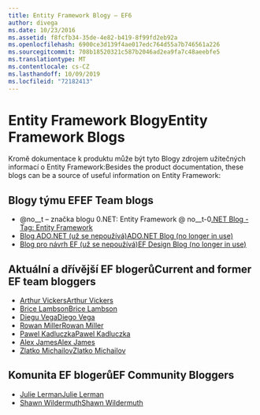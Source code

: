 ```yaml
---
title: Entity Framework Blogy – EF6
author: divega
ms.date: 10/23/2016
ms.assetid: f8fcfb34-35de-4e82-b419-8f99fd2eb92a
ms.openlocfilehash: 6900ce3d139f4ae017edc764d55a7b746561a226
ms.sourcegitcommit: 708b18520321c587b2046ad2ea9fa7c48aeebfe5
ms.translationtype: MT
ms.contentlocale: cs-CZ
ms.lasthandoff: 10/09/2019
ms.locfileid: "72182413"
---
```

# <a name="entity-framework-blogs"></a><span data-ttu-id="1b74b-102">Entity Framework Blogy</span><span class="sxs-lookup"><span data-stu-id="1b74b-102">Entity Framework Blogs</span></span>
<span data-ttu-id="1b74b-103">Kromě dokumentace k produktu může být tyto Blogy zdrojem užitečných informací o Entity Framework:</span><span class="sxs-lookup"><span data-stu-id="1b74b-103">Besides the product documentation, these blogs can be a source of useful information on Entity Framework:</span></span>

## <a name="ef-team-blogs"></a><span data-ttu-id="1b74b-104">Blogy týmu EF</span><span class="sxs-lookup"><span data-stu-id="1b74b-104">EF Team blogs</span></span>

- <span data-ttu-id="1b74b-105">@no__t – značka blogu 0.NET: Entity Framework @ no__t-0</span><span class="sxs-lookup"><span data-stu-id="1b74b-105">[.NET Blog - Tag: Entity Framework](https://blogs.msdn.microsoft.com/dotnet/tag/entity-framework/)</span></span>
- [<span data-ttu-id="1b74b-106">Blog ADO.NET (už se nepoužívá)</span><span class="sxs-lookup"><span data-stu-id="1b74b-106">ADO.NET Blog (no longer in use)</span></span>](https://blogs.msdn.microsoft.com/adonet/)
- [<span data-ttu-id="1b74b-107">Blog pro návrh EF (už se nepoužívá)</span><span class="sxs-lookup"><span data-stu-id="1b74b-107">EF Design Blog (no longer in use)</span></span>](https://blogs.msdn.microsoft.com/efdesign/)

## <a name="current-and-former-ef-team-bloggers"></a><span data-ttu-id="1b74b-108">Aktuální a dřívější EF blogerů</span><span class="sxs-lookup"><span data-stu-id="1b74b-108">Current and former EF team bloggers</span></span>

- [<span data-ttu-id="1b74b-109">Arthur Vickers</span><span class="sxs-lookup"><span data-stu-id="1b74b-109">Arthur Vickers</span></span>](https://blog.oneunicorn.com/tag/entity-framework/)
- [<span data-ttu-id="1b74b-110">Brice Lambson</span><span class="sxs-lookup"><span data-stu-id="1b74b-110">Brice Lambson</span></span>](https://www.bricelam.net/)
- [<span data-ttu-id="1b74b-111">Diegu Vega</span><span class="sxs-lookup"><span data-stu-id="1b74b-111">Diego Vega</span></span>](https://blogs.msdn.microsoft.com/diego/)
- [<span data-ttu-id="1b74b-112">Rowan Miller</span><span class="sxs-lookup"><span data-stu-id="1b74b-112">Rowan Miller</span></span>](https://romiller.com/category/entity-framework/)
- [<span data-ttu-id="1b74b-113">Pawel Kadluczka</span><span class="sxs-lookup"><span data-stu-id="1b74b-113">Pawel Kadluczka</span></span>](https://blog.3d-logic.com/category/entity-framework/)
- [<span data-ttu-id="1b74b-114">Alex James</span><span class="sxs-lookup"><span data-stu-id="1b74b-114">Alex James</span></span>](https://blogs.msdn.microsoft.com/alexj/tag/entity-framework/)
- [<span data-ttu-id="1b74b-115">Zlatko Michailov</span><span class="sxs-lookup"><span data-stu-id="1b74b-115">Zlatko Michailov</span></span>](https://blogs.msdn.microsoft.com/esql/tag/entity-framework/)

## <a name="ef-community-bloggers"></a><span data-ttu-id="1b74b-116">Komunita EF blogerů</span><span class="sxs-lookup"><span data-stu-id="1b74b-116">EF Community Bloggers</span></span>

- [<span data-ttu-id="1b74b-117">Julie Lerman</span><span class="sxs-lookup"><span data-stu-id="1b74b-117">Julie Lerman</span></span>](https://thedatafarm.com/blog/)  
- [<span data-ttu-id="1b74b-118">Shawn Wildermuth</span><span class="sxs-lookup"><span data-stu-id="1b74b-118">Shawn Wildermuth</span></span>](https://wildermuth.com/Tag/%20Entity%20Framework)  
